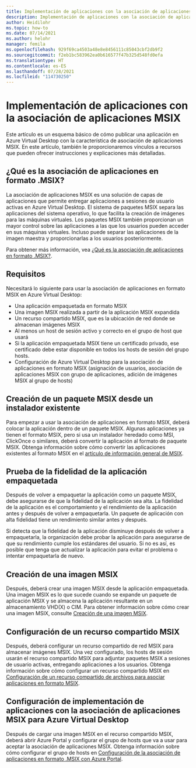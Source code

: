 ```yaml
---
title: Implementación de aplicaciones con la asociación de aplicaciones MSIX para Azure Virtual Desktop - Azure
description: Implementación de aplicaciones con la asociación de aplicaciones MSIX para Azure Virtual Desktop.
author: Heidilohr
ms.topic: how-to
ms.date: 07/14/2021
ms.author: helohr
manager: femila
ms.openlocfilehash: 929f69ca4503a48e8e8456111c85043cbf2db9f2
ms.sourcegitcommit: f2eb1bc583962ea0b616577f47b325d548fd0efa
ms.translationtype: HT
ms.contentlocale: es-ES
ms.lasthandoff: 07/28/2021
ms.locfileid: "114730250"
---
```

# <a name="deploy-apps-with-msix-app-attach"></a>Implementación de aplicaciones con la asociación de aplicaciones MSIX

Este artículo es un esquema básico de cómo publicar una aplicación en Azure Virtual Desktop con la característica de asociación de aplicaciones MSIX. En este artículo, también le proporcionaremos vínculos a recursos que pueden ofrecer instrucciones y explicaciones más detalladas.

## <a name="what-is-msix-app-attach"></a>¿Qué es la asociación de aplicaciones en formato .MSIX?

La asociación de aplicaciones MSIX es una solución de capas de aplicaciones que permite entregar aplicaciones a sesiones de usuario activas en Azure Virtual Desktop. El sistema de paquetes MSIX separa las aplicaciones del sistema operativo, lo que facilita la creación de imágenes para las máquinas virtuales. Los paquetes MSIX también proporcionan un mayor control sobre las aplicaciones a las que los usuarios pueden acceder en sus máquinas virtuales. Incluso puede separar las aplicaciones de la imagen maestra y proporcionarlas a los usuarios posteriormente.

Para obtener más información, vea [¿Qué es la asociación de aplicaciones en formato .MSIX?](../what-is-app-attach.md).

## <a name="requirements"></a>Requisitos

Necesitará lo siguiente para usar la asociación de aplicaciones en formato MSIX en Azure Virtual Desktop:

- Una aplicación empaquetada en formato MSIX
- Una imagen MSIX realizada a partir de la aplicación MSIX expandida
- Un recurso compartido MSIX, que es la ubicación de red donde se almacenan imágenes MSIX
- Al menos un host de sesión activo y correcto en el grupo de host que usará
- Si la aplicación empaquetada MSIX tiene un certificado privado, ese certificado debe estar disponible en todos los hosts de sesión del grupo hosts.
- Configuración de Azure Virtual Desktop para la asociación de aplicaciones en formato MSIX (asignación de usuarios, asociación de aplicaciones MSIX con grupo de aplicaciones, adición de imágenes MSIX al grupo de hosts)

## <a name="create-an-msix-package-from-an-existing-installer"></a>Creación de un paquete MSIX desde un instalador existente

Para empezar a usar la asociación de aplicaciones en formato MSIX, deberá colocar la aplicación dentro de un paquete MSIX. Algunas aplicaciones ya tienen el formato MSIX, pero si usa un instalador heredado como MSI, ClickOnce o similares, deberá convertir la aplicación al formato de paquete MSIX. Obtenga información sobre cómo convertir las aplicaciones existentes al formato MSIX en el [artículo de información general de MSIX](/windows/msix/packaging-tool/create-an-msix-overview).

## <a name="test-the-application-fidelity-of-your-packaged-app"></a>Prueba de la fidelidad de la aplicación empaquetada 

Después de volver a empaquetar la aplicación como un paquete MSIX, debe asegurarse de que la fidelidad de la aplicación sea alta. La fidelidad de la aplicación es el comportamiento y el rendimiento de la aplicación antes y después de volver a empaquetarla. Un paquete de aplicación con alta fidelidad tiene un rendimiento similar antes y después.

Si detecta que la fidelidad de la aplicación disminuye después de volver a empaquetarla, la organización debe probar la aplicación para asegurarse de que su rendimiento cumple los estándares del usuario. Si no es así, es posible que tenga que actualizar la aplicación para evitar el problema o intentar empaquetarla de nuevo.

## <a name="create-an-msix-image"></a>Creación de una imagen MSIX

Después, deberá crear una imagen MSIX desde la aplicación empaquetada. Una imagen MSIX es lo que sucede cuando se expande un paquete de aplicación MSIX y se almacena la aplicación resultante en un almacenamiento VHD(X) o CIM. Para obtener información sobre cómo crear una imagen MSIX, consulte [Creación de una imagen MSIX](../app-attach-msixmgr.md#create-an-msix-image).

## <a name="configure-an-msix-file-share"></a>Configuración de un recurso compartido MSIX

Después, deberá configurar un recurso compartido de red MSIX para almacenar imágenes MSIX. Una vez configurado, los hosts de sesión usarán el recurso compartido MSIX para adjuntar paquetes MSIX a sesiones de usuario activas, entregando aplicaciones a los usuarios. Obtenga información sobre cómo configurar un recurso compartido MSIX en [Configuración de un recurso compartido de archivos para asociar aplicaciones en formato MSIX](../app-attach-file-share.md).

## <a name="configure-msix-app-attach-for-azure-virtual-desktop-host-pool"></a>Configuración de implementación de aplicaciones con la asociación de aplicaciones MSIX para Azure Virtual Desktop

Después de cargar una imagen MSIX en el recurso compartido MSIX, deberá abrir Azure Portal y configurar el grupo de hosts que va a usar para aceptar la asociación de aplicaciones MSIX. Obtenga información sobre cómo configurar el grupo de hosts en [Configuración de la asociación de aplicaciones en formato .MSIX con Azure Portal](../app-attach-azure-portal.md).
